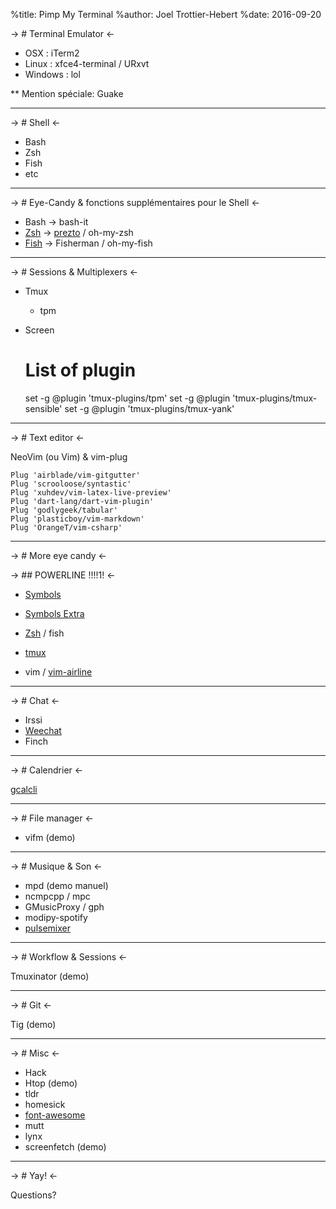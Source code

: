 %title: Pimp My Terminal
%author: Joel Trottier-Hebert
%date: 2016-09-20

-> # Terminal Emulator <-

* OSX : iTerm2
* Linux : xfce4-terminal / URxvt
* Windows : lol

** Mention spéciale: Guake

-------------------------------------------------

-> # Shell <-

* Bash
* Zsh
* Fish
* etc

---

-> # Eye-Candy & fonctions supplémentaires pour le Shell <-

* Bash -> bash-it
* [Zsh](https://raw.githubusercontent.com/Pacane/Pimp-My-Terminal-Talk-Slides/master/prezto-sample.png) -> [prezto](https://github.com/sorin-ionescu/prezto/tree/master/modules) / oh-my-zsh
* [Fish](https://raw.githubusercontent.com/Pacane/Pimp-My-Terminal-Talk-Slides/master/fish-shell.png) -> Fisherman / oh-my-fish

---

-> # Sessions & Multiplexers <-

* Tmux
	- tpm 
* Screen

    # List of plugin
    set -g @plugin 'tmux-plugins/tpm'
    set -g @plugin 'tmux-plugins/tmux-sensible'
    set -g @plugin 'tmux-plugins/tmux-yank'

---

-> # Text editor <-

NeoVim (ou Vim)  & vim-plug

    Plug 'airblade/vim-gitgutter'
    Plug 'scrooloose/syntastic'
    Plug 'xuhdev/vim-latex-live-preview'
    Plug 'dart-lang/dart-vim-plugin'
    Plug 'godlygeek/tabular'
    Plug 'plasticboy/vim-markdown'
    Plug 'OrangeT/vim-csharp'

---

-> # More eye candy <-

-> ## POWERLINE !!!!1! <-

* [Symbols](https://raw.githubusercontent.com/Pacane/Pimp-My-Terminal-Talk-Slides/master/powerline-symbols-base.png)
* [Symbols Extra](https://raw.githubusercontent.com/Pacane/Pimp-My-Terminal-Talk-Slides/master/terminal-w-powerline-extra.png)

* [Zsh](https://raw.githubusercontent.com/Pacane/Pimp-My-Terminal-Talk-Slides/master/terminal-w-powerline.png) / fish
* [tmux](https://raw.githubusercontent.com/Pacane/Pimp-My-Terminal-Talk-Slides/master/tmux-powerline.png)
* vim / [vim-airline](https://raw.githubusercontent.com/Pacane/Pimp-My-Terminal-Talk-Slides/master/vim-airline.png)

---

-> # Chat <-

* Irssi
* [Weechat](https://raw.githubusercontent.com/Pacane/Pimp-My-Terminal-Talk-Slides/master/weechat.png)
* Finch

---

-> # Calendrier <-

[gcalcli](https://raw.githubusercontent.com/Pacane/Pimp-My-Terminal-Talk-Slides/master/gcalcli-sample.png)

---

-> # File manager <-

* vifm (demo)

---

-> # Musique & Son <-

* mpd (demo manuel)
* ncmpcpp / mpc
* GMusicProxy / gph
* modipy-spotify 
* [pulsemixer](https://raw.githubusercontent.com/Pacane/Pimp-My-Terminal-Talk-Slides/master/pulse_mixer.png)

---

-> # Workflow & Sessions <-

Tmuxinator (demo)

---

-> # Git <-

Tig (demo)

---

-> # Misc <-

* Hack
* Htop (demo)
* tldr
* homesick
* [font-awesome](http://fontawesome.io/icons/)
* mutt
* lynx
* screenfetch (demo)

---

-> # Yay! <-

Questions?
